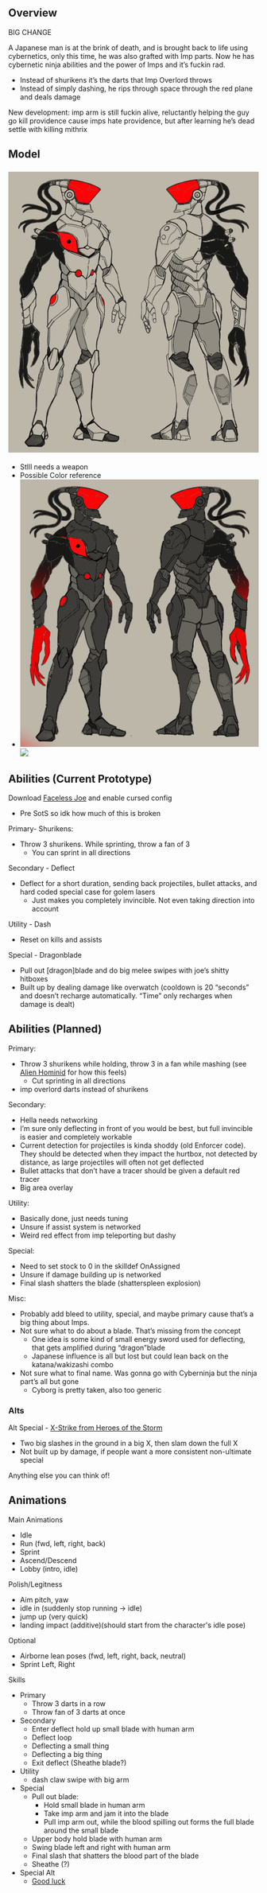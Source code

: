 ## Overview
BIG CHANGE

A Japanese man is at the brink of death, and is brought back to life using cybernetics, only this time, he was also grafted with Imp parts. Now he has cybernetic ninja abilities and the power of Imps and it’s fuckin rad.

- Instead of shurikens it’s the darts that Imp Overlord throws
- Instead of simply dashing, he rips through space through the red plane and deals damage

New development: imp arm is still fuckin alive, reluctantly helping the guy go kill providence cause imps hate providence, but after learning he’s dead settle with killing mithrix

## Model

### ![](<Attachment 1.png>)

- Stlll needs a weapon
- Possible Color reference
- ![](<Attachment 2.png>)![](<Attachment 3.png>)

## Abilities (Current Prototype)

Download [Faceless Joe](https://thunderstore.io/package/TheTimesweeper/Faceless_Joe/) and enable cursed config

- Pre SotS so idk how much of this is broken

Primary- Shurikens:

- Throw 3 shurikens. While sprinting, throw a fan of 3
    - You can sprint in all directions

Secondary - Deflect

- Deflect for a short duration, sending back projectiles, bullet attacks, and hard coded special case for golem lasers
    - Just makes you completely invincible. Not even taking direction into account

Utility - Dash

- Reset on kills and assists

Special - Dragonblade

- Pull out [dragon]blade and do big melee swipes with joe’s shitty hitboxes
- Built up by dealing damage like overwatch (cooldown is 20 “seconds” and doesn’t recharge automatically. “Time” only recharges when damage is dealt)

## Abilities (Planned)

Primary:

- Throw 3 shurikens while holding, throw 3 in a fan while mashing (see [Alien Hominid](https://thunderstore.io/package/TheTimesweeper/Alien_Hominid/) for how this feels)
    - Cut sprinting in all directions
- imp overlord darts instead of shurikens

Secondary:

- Hella needs networking
- I’m sure only deflecting in front of you would be best, but full invincible is easier and completely workable
- Current detection for projectiles is kinda shoddy (old Enforcer code). They should be detected when they impact the hurtbox, not detected by distance, as large projectiles will often not get deflected
- Bullet attacks that don’t have a tracer should be given a default red tracer
- Big area overlay

Utility:

- Basically done, just needs tuning
- Unsure if assist system is networked
- Weird red effect from imp teleporting but dashy

Special:

- Need to set stock to 0 in the skilldef OnAssigned
- Unsure if damage building up is networked
- Final slash shatters the blade (shatterspleen explosion)

Misc:

- Probably add bleed to utility, special, and maybe primary cause that’s a big thing about Imps.
- Not sure what to do about a blade. That’s missing from the concept
    - One idea is some kind of small energy sword used for deflecting, that gets amplified during “dragon”blade
    - Japanese influence is all but lost but could lean back on the katana/wakizashi combo
- Not sure what to final name. Was gonna go with Cyberninja but the ninja part’s all but gone
    - Cyborg is pretty taken, also too generic

### Alts

Alt Special - [X-Strike from Heroes of the Storm](https://youtu.be/-SJgvzPRFEI?si=_TMt_v4r0jrWREuV&t=136)

- Two big slashes in the ground in a big X, then slam down the full X
- Not built up by damage, if people want a more consistent non-ultimate special

Anything else you can think of!

## 

## Animations

Main Animations

- Idle
- Run (fwd, left, right, back)
- Sprint
- Ascend/Descend
- Lobby (intro, idle)

Polish/Legitness

- Aim pitch, yaw
- idle in (suddenly stop running -> idle)
- jump up (very quick)
- landing impact (additive)(should start from the character's idle pose)

Optional

- Airborne lean poses (fwd, left, right, back, neutral)
- Sprint Left, Right

Skills

- Primary
    - Throw 3 darts in a row
    - Throw fan of 3 darts at once
- Secondary
    - Enter deflect hold up small blade with human arm
    - Deflect loop
    - Deflecting a small thing
    - Deflecting a big thing
    - Exit deflect (Sheathe blade?)
- Utility
    - dash claw swipe with big arm
- Special
    - Pull out blade:
        - Hold small blade in human arm
        - Take imp arm and jam it into the blade
        - Pull imp arm out, while the blood spilling out forms the full blade around the small blade
    - Upper body hold blade with human arm
    - Swing blade left and right with human arm
    - Final slash that shatters the blood part of the blade
    - Sheathe (?)
- Special Alt
    - [Good luck](https://youtu.be/-SJgvzPRFEI?si=_TMt_v4r0jrWREuV&t=136)